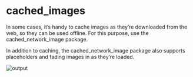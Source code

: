 # cached_images

In some cases, it’s handy to cache images as they’re downloaded from the web, so they can be used offline. For this purpose, use the cached_network_image package.

In addition to caching, the cached_network_image package also supports placeholders and fading images in as they’re loaded.


![output]("output.png")